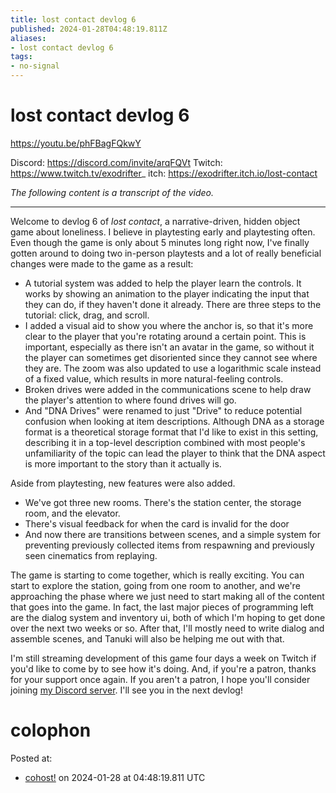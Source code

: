 ```yaml
---
title: lost contact devlog 6
published: 2024-01-28T04:48:19.811Z
aliases:
- lost contact devlog 6
tags:
- no-signal
---
```


# lost contact devlog 6

https://youtu.be/phFBagFQkwY

Discord: https://discord.com/invite/arqFQVt
Twitch: https://www.twitch.tv/exodrifter_
itch: https://exodrifter.itch.io/lost-contact

_The following content is a transcript of the video._

---

Welcome to devlog 6 of _lost contact_, a narrative-driven, hidden object game about loneliness. I believe in playtesting early and playtesting often. Even though the game is only about 5 minutes long right now, I've finally gotten around to doing two in-person playtests and a lot of really beneficial changes were made to the game as a result:

- A tutorial system was added to help the player learn the controls. It works by showing an animation to the player indicating the input that they can do, if they haven't done it already. There are three steps to the tutorial: click, drag, and scroll.
- I added a visual aid to show you where the anchor is, so that it's more clear to the player that you're rotating around a certain point. This is important, especially as there isn't an avatar in the game, so without it the player can sometimes get disoriented since they cannot see where they are. The zoom was also updated to use a logarithmic scale instead of a fixed value, which results in more natural-feeling controls.
- Broken drives were added in the communications scene to help draw the player's attention to where found drives will go.
- And "DNA Drives" were renamed to just "Drive" to reduce potential confusion when looking at item descriptions. Although DNA as a storage format is a theoretical storage format that I'd like to exist in this setting, describing it in a top-level description combined with most people's unfamiliarity of the topic can lead the player to think that the DNA aspect is more important to the story than it actually is.

Aside from playtesting, new features were also added.
- We've got three new rooms. There's the station center, the storage room, and the elevator.
- There's visual feedback for when the card is invalid for the door
- And now there are transitions between scenes, and a simple system for preventing previously collected items from respawning and previously seen cinematics from replaying.

The game is starting to come together, which is really exciting. You can start to explore the station, going from one room to another, and we're approaching the phase where we just need to start making all of the content that goes into the game. In fact, the last major pieces of programming left are the dialog system and inventory ui, both of which I'm hoping to get done over the next two weeks or so. After that, I'll mostly need to write dialog and assemble scenes, and Tanuki will also be helping me out with that.

I'm still streaming development of this game four days a week on Twitch if you'd like to come by to see how it's doing. And, if you're a patron, thanks for your support once again. If you aren't a patron, I hope you'll consider joining [my Discord server](https://discord.com/invite/arqFQVt). I'll see you in the next devlog!

# colophon

Posted at:
- [cohost!](https://cohost.org/exodrifter/post/4304456-lost-contact-devlog) on 2024-01-28 at 04:48:19.811 UTC
